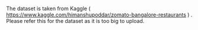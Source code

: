 
The dataset is taken from Kaggle ( https://www.kaggle.com/himanshupoddar/zomato-bangalore-restaurants ) . Please refer this for the dataset as it is too big to upload.
